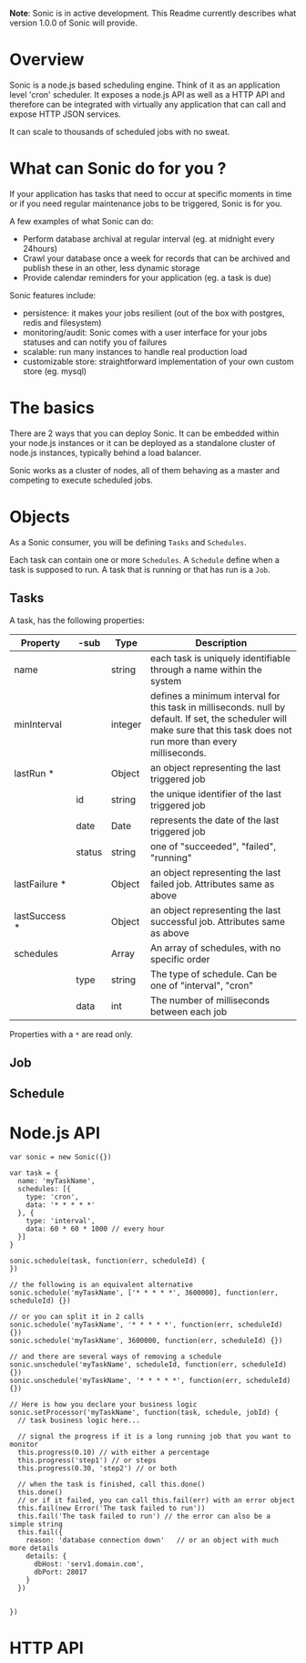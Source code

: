 
**Note**: Sonic is in active development. This Readme currently describes what version 1.0.0 of Sonic
will provide.

# Overview

Sonic is a node.js based scheduling engine. Think of it as an application level 'cron' scheduler.
It exposes a node.js API as well as a HTTP API and therefore can be integrated with virtually any
application that can call and expose HTTP JSON services.

It can scale to thousands of scheduled jobs with no sweat.

# What can Sonic do for you ?

If your application has tasks that need to occur at specific moments in time or if you need
regular maintenance jobs to be triggered, Sonic is for you.

A few examples of what Sonic can do:

- Perform database archival at regular interval (eg. at midnight every 24hours)
- Crawl your database once a week for records that can be archived and publish these in an other,
less dynamic storage
- Provide calendar reminders for your application (eg. a task is due)

Sonic features include:

- persistence: it makes your jobs resilient (out of the box with postgres, redis and filesystem)
- monitoring/audit: Sonic comes with a user interface for your jobs statuses and can notify you of
failures
- scalable: run many instances to handle real production load
- customizable store: straightforward implementation of your own custom store (eg. mysql)

# The basics

There are 2 ways that you can deploy Sonic. It can be embedded within your node.js instances or it
can be deployed as a standalone cluster of node.js instances, typically behind a load balancer.

Sonic works as a cluster of nodes, all of them behaving as a master and competing to execute
scheduled jobs.


# Objects

As a Sonic consumer, you will be defining ```Tasks``` and ```Schedules```.

Each task can contain one or more ```Schedules```. A ```Schedule``` define when a task is supposed
to run. A task that is running or that has run is a ```Job```.

## Tasks

A task, has the following properties:

| Property      | -sub   | Type    | Description                                                                                                                                                                             |
|---------------|--------|---------|-----------------------------------------------------------------------------------------------------------------------------------------------------------------------------------------|
| name          |        | string  | each task is uniquely identifiable through a name within the system                                                                                                                     |
| minInterval   |        | integer | defines a minimum interval for this task in milliseconds. null by default. If set, the scheduler will make sure that this task does not run more than every <minInterval> milliseconds. |
| lastRun *     |        | Object  | an object representing the last triggered job                                                                                                                                           |
|               | id     | string  | the unique identifier of the last triggered job                                                                                                                                         |
|               | date   | Date    | represents the date of the last triggered job                                                                                                                                           |
|               | status | string  | one of "succeeded", "failed", "running"                                                                                                                                                 |
| lastFailure * |        | Object  | an object representing the last failed job. Attributes same as above                                                                                                                    |
| lastSuccess * |        | Object  | an object representing the last successful job. Attributes same as above                                                                                                                |
| schedules     |        | Array   | An array of schedules, with no specific order                                                                                                                                           |
|               | type   | string  | The type of schedule. Can be one of "interval", "cron"                                                                                                                                  |
|               | data   | int     | The number of milliseconds between each job                                                                                                                                             |

Properties with a ```*``` are read only.

## Job

## Schedule

# Node.js API



    var sonic = new Sonic({})

    var task = {
      name: 'myTaskName',
      schedules: [{
        type: 'cron',
        data: '* * * * *'
      }, {
        type: 'interval',
        data: 60 * 60 * 1000 // every hour
      }]
    }

    sonic.schedule(task, function(err, scheduleId) {
    })

    // the following is an equivalent alternative
    sonic.schedule('myTaskName', ['* * * * *', 3600000], function(err, scheduleId) {})

    // or you can split it in 2 calls
    sonic.schedule('myTaskName', '* * * * *', function(err, scheduleId) {})
    sonic.schedule('myTaskName', 3600000, function(err, scheduleId) {})

    // and there are several ways of removing a schedule
    sonic.unschedule('myTaskName', scheduleId, function(err, scheduleId) {})
    sonic.unschedule('myTaskName', '* * * * *', function(err, scheduleId) {})

    // Here is how you declare your business logic
    sonic.setProcessor('myTaskName', function(task, schedule, jobId) {
      // task business logic here...

      // signal the progress if it is a long running job that you want to monitor
      this.progress(0.10) // with either a percentage
      this.progress('step1') // or steps
      this.progress(0.30, 'step2') // or both

      // when the task is finished, call this.done()
      this.done()
      // or if it failed, you can call this.fail(err) with an error object
      this.fail(new Error('The task failed to run'))
      this.fail('The task failed to run') // the error can also be a simple string
      this.fail({
        reason: 'database connection down'   // or an object with much more details
        details: {
          dbHost: 'serv1.domain.com',
          dbPort: 28017
        }
      })


    })


# HTTP API
